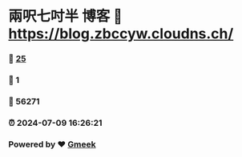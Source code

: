 # 兩呎七吋半 博客 :link: https://blog.zbccyw.cloudns.ch/ 
### :page_facing_up: [25](https://blog.zbccyw.cloudns.ch//tag.html) 
### :speech_balloon: 1 
### :hibiscus: 56271 
### :alarm_clock: 2024-07-09 16:26:21 
### Powered by :heart: [Gmeek](https://github.com/Meekdai/Gmeek)
